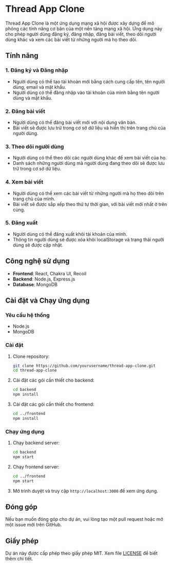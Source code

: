 # Thread App Clone

Thread App Clone là một ứng dụng mạng xã hội được xây dựng để mô phỏng các tính năng cơ bản của một nền tảng mạng xã hội. Ứng dụng này cho phép người dùng đăng ký, đăng nhập, đăng bài viết, theo dõi người dùng khác và xem các bài viết từ những người mà họ theo dõi.

## Tính năng

### 1. Đăng ký và Đăng nhập
- Người dùng có thể tạo tài khoản mới bằng cách cung cấp tên, tên người dùng, email và mật khẩu.
- Người dùng có thể đăng nhập vào tài khoản của mình bằng tên người dùng và mật khẩu.

### 2. Đăng bài viết
- Người dùng có thể đăng bài viết mới với nội dung văn bản.
- Bài viết sẽ được lưu trữ trong cơ sở dữ liệu và hiển thị trên trang chủ của người dùng.

### 3. Theo dõi người dùng
- Người dùng có thể theo dõi các người dùng khác để xem bài viết của họ.
- Danh sách những người dùng mà người dùng đang theo dõi sẽ được lưu trữ trong cơ sở dữ liệu.

### 4. Xem bài viết
- Người dùng có thể xem các bài viết từ những người mà họ theo dõi trên trang chủ của mình.
- Bài viết sẽ được sắp xếp theo thứ tự thời gian, với bài viết mới nhất ở trên cùng.

### 5. Đăng xuất
- Người dùng có thể đăng xuất khỏi tài khoản của mình.
- Thông tin người dùng sẽ được xóa khỏi localStorage và trạng thái người dùng sẽ được cập nhật.

## Công nghệ sử dụng

- **Frontend**: React, Chakra UI, Recoil
- **Backend**: Node.js, Express.js
- **Database**: MongoDB

## Cài đặt và Chạy ứng dụng

### Yêu cầu hệ thống
- Node.js
- MongoDB

### Cài đặt

1. Clone repository:
    ```bash
    git clone https://github.com/yourusername/thread-app-clone.git
    cd thread-app-clone
    ```

2. Cài đặt các gói cần thiết cho backend:
    ```bash
    cd backend
    npm install
    ```

3. Cài đặt các gói cần thiết cho frontend:
    ```bash
    cd ../frontend
    npm install
    ```

### Chạy ứng dụng

1. Chạy backend server:
    ```bash
    cd backend
    npm start
    ```

2. Chạy frontend server:
    ```bash
    cd ../frontend
    npm start
    ```

3. Mở trình duyệt và truy cập `http://localhost:3000` để xem ứng dụng.

## Đóng góp

Nếu bạn muốn đóng góp cho dự án, vui lòng tạo một pull request hoặc mở một issue mới trên GitHub.

## Giấy phép

Dự án này được cấp phép theo giấy phép MIT. Xem file [LICENSE](LICENSE) để biết thêm chi tiết.
